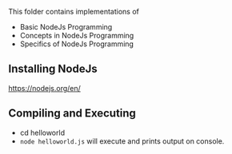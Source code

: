 This folder contains implementations of

- Basic NodeJs Programming
- Concepts in NodeJs Programming
- Specifics of NodeJs Programming

## Installing NodeJs
https://nodejs.org/en/

## Compiling and Executing
- cd helloworld
- `node helloworld.js` will execute and prints output on console.

